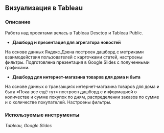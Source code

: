 ## Визуализация в Tableau


### Описание 

Работа над проектами велась в Tableau Desctop и Tableau Public. 

- **Дашборд и презентация для агрегатора новостей**

На основе данных Яндекс.Дзена построен дашборд с метриками взаимодействия пользователей с карточками статей, настроены фильтры. Подготовлена презентация в Google Slides с полученными графиками.

- **Дашборд для интернет-магазина товаров для дома и быта**

На основе данных о транзакциях интернет-магазина товаров для дома и быта «Пока все ещё тут» построен дашборд с информацией о количестве и сумме покупок по дням, распределении заказов по сумме и о количестве покупателей. Настроены фильтры.

### Используемые инструменты

*Tableau, Google Slides*
